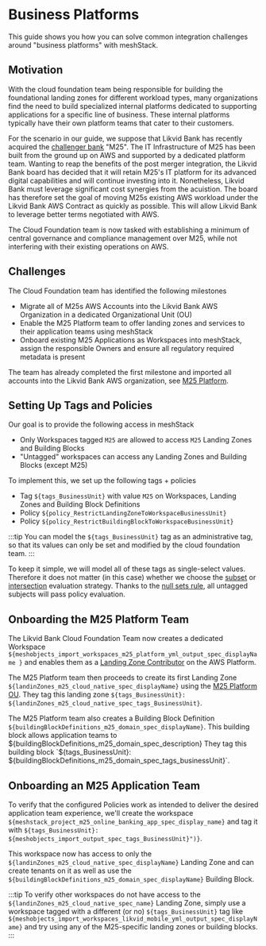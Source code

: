 # Business Platforms

This guide shows you how you can solve common integration challenges around "business platforms" with meshStack.

## Motivation

With the cloud foundation team being responsible for building the foundational landing zones for different workload
types, many organizations find the need to build specialized internal platforms dedicated to supporting applications for a specific
line of business. These internal platforms typically have their own platform teams that cater to their customers.

For the scenario in our guide, we suppose that Likvid Bank has recently acquired the [challenger bank](https://en.wikipedia.org/wiki/Challenger_bank) "M25".
The IT Infrastructure of M25 has been built from the ground up on AWS and supported by a dedicated platform team.
Wanting to reap the benefits of the post merger integration, the Likvid Bank board has decided that it will retain
M25's IT platform for its advanced digital capabilities and will continue investing into it.
Nonetheless, Likvid Bank must leverage significant cost synergies from the acuistion. The board has therefore
set the goal of moving M25s existing AWS workload under the Likvid Bank AWS Contract as quickly as possible.
This will allow Likvid Bank to leverage better terms negotiated with AWS.

The Cloud Foundation team is now tasked with establishing a minimum of central governance and compliance management over
M25, while not interfering with their existing operations on AWS.

## Challenges

The Cloud Foundation team has identified the following milestones

- Migrate all of M25s AWS Accounts into the Likvid Bank AWS Organization in a dedicated Organizational Unit (OU)
- Enable the M25 Platform team to offer landing zones and services to their application teams using meshStack
- Onboard existing M25 Applications as Workspaces into meshStack, assign the responsible Owners and ensure all
 regulatory required metadata is present

The team has already completed the first milestone and imported all accounts into the Likvid Bank AWS organization, see
[M25 Platform](/platforms/aws/m25.md).

## Setting Up Tags and Policies

Our goal is to provide the following access in meshStack

- Only Workspaces tagged `M25` are allowed to access `M25` Landing Zones and Building Blocks
- "Untagged" workspaces can access any Landing Zones and Building Blocks (except M25)

To implement this, we set up the following tags + policies

- Tag `${tags_BusinessUnit}` with value `M25` on Workspaces, Landing Zones and Building Block Definitions
- Policy `${policy_RestrictLandingZoneToWorkspaceBusinessUnit}`
- Policy `${policy_RestrictBuildingBlockToWorkspaceBusinessUnit}`

:::tip
You can model the `${tags_BusinessUnit}` tag as an administrative tag, so that its values can only be
set and modified by the cloud foundation team.
:::

To keep it simple, we will model all of these tags as single-select values. Therefore it does not matter (in this case)
whether we choose the [subset](https://docs.meshcloud.io/docs/meshcloud.policies.html#subset) or
[intersection](https://docs.meshcloud.io/docs/meshcloud.policies.html#subset) evaluation strategy.
Thanks to the [null sets rule](https://docs.meshcloud.io/docs/meshcloud.policies.html#policy-evaluation-strategy), all
untagged subjects will pass policy evaluation.

## Onboarding the M25 Platform Team

The Likvid Bank Cloud Foundation Team now creates a dedicated Workspace `${meshobjects_import_workspaces_m25_platform_yml_output_spec_displayName }`
and enables them as a [Landing Zone Contributor]() on the AWS Platform. <!--TODO Link LZ Contributor docs once available-->

The M25 Platform team then proceeds to create its first Landing Zone `${landinZones_m25_cloud_native_spec_displayName}` using the [M25 Platform OU](/platforms/aws/m25.md).
They tag this landing zone `${tags_BusinessUnit}: ${landinZones_m25_cloud_native_spec_tags_BusinessUnit}`.

The M25 Platform team also creates a Building Block Definition `${buildingBlockDefinitions_m25_domain_spec_displayName}`.
This building block allows application teams to ${buildingBlockDefinitions_m25_domain_spec_description}
They tag this building block `${tags_BusinessUnit}: ${buildingBlockDefinitions_m25_domain_spec_tags_businessUnit}`.

## Onboarding an M25 Application Team

To verify that the configured Policies work as intended to deliver the desired application team experience,
we'll create the workspace `${meshstack_project_m25_online_banking_app_spec_display_name}`
and tag it with `${tags_BusinessUnit}: ${meshobjects_import_output_spec_tags_BusinessUnit}")}`.

This workspace now has access to only the `${landinZones_m25_cloud_native_spec_displayName}` Landing Zone and can create tenants on it
as well as use the `${buildingBlockDefinitions_m25_domain_spec_displayName}` Building Block.

:::tip
To verify other workspaces do not have access to the `${landinZones_m25_cloud_native_spec_name}` Landing Zone,
simply use a workspace tagged with a different (or no) `${tags_BusinessUnit}` tag like `${meshobjects_import_workspaces_likvid_mobile_yml_output_spec_displayName}`
and try using any of the M25-specific landing zones or building blocks.
:::

<!-- TODO: describe how to import existing AWS Accounts/Projects-->
